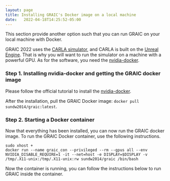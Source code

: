 ```yaml
---
layout: page
title: Installing GRAIC's Docker image on a local machine
date:   2022-04-18T14:25:52-05:00
---
```

This section provide another option such that you can run GRAIC on your local machine with Docker.

GRAIC 2022 uses the [CARLA simulator](https://carla.org/), and CARLA is built on the [Unreal Engine](https://www.unrealengine.com/en-US/). That is why you will want to run the simulator on a machine with a powerful GPU. As for the software, you need the [nvidia-docker](https://docs.nvidia.com/datacenter/cloud-native/container-toolkit/install-guide.html#docker).

### Step 1. Installing nvidia-docker and getting the GRAIC docker image
Please follow the official tutorial to install the [nvidia-docker](https://docs.nvidia.com/datacenter/cloud-native/container-toolkit/install-guide.html#docker).

After the installation, pull the GRAIC Docker image: `docker pull sundw2014/graic:latest`.

### Step 2. Starting a Docker container

Now that everything has been installed, you can now run the GRAIC docker image. To run the GRAIC Docker container, use the following instructions.

```
sudo xhost +
docker run --name graic_con --privileged --rm --gpus all --env NVIDIA_DISABLE_REQUIRE=1 -it --net=host -e DISPLAY=$DISPLAY -v /tmp/.X11-unix:/tmp/.X11-unix:rw sundw2014/graic /bin/bash
```

Now the container is running, you can follow the instructions below to run GRAIC inside the container.
